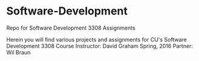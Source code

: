 # Software-Development
Repo for Software Development 3308 Assignments

Herein you will find various projects and assignments for CU's Software Development 3308 Course
Instructor: David Graham
Spring, 2016
Partner: Wil Braun
